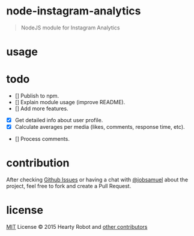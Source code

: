 # node-instagram-analytics

> NodeJS module for Instagram Analytics

# usage

# todo

- [] Publish to npm.
- [] Explain module usage (improve README).
- [] Add more features.
 - [x] Get detailed info about user profile.
 - [x] Calculate averages per media (likes, comments, response time, etc).
 - [] Process comments.

# contribution

After checking [Github Issues](https://github.com/heartyrobot/node-instagram-analytics/issues) or having a chat with [@jobsamuel](https://telegram.me/jobsamuel) about the project, feel free to fork and create a Pull Request.

# license

[MIT](http://opensource.org/licenses/MIT) License :copyright: 2015 Hearty Robot and [other contributors](https://github.com/heartyrobot/node-instagram-analytics/graphs/contributors)